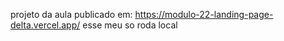 projeto da aula publicado em: https://modulo-22-landing-page-delta.vercel.app/
esse meu so roda local